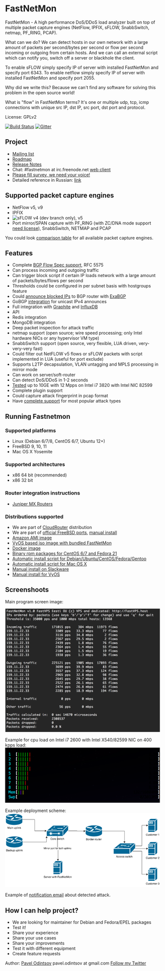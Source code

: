 FastNetMon
===========
FastNetMon - A high performance DoS/DDoS load analyzer built on top of multiple packet capture engines (NetFlow, IPFIX, sFLOW, SnabbSwitch, netmap, PF_RING, PCAP).

What can we do? We can detect hosts in our own network with a large amount of packets per second/bytes per second or flow per second incoming or outgoing from certain hosts. And we can call an external script which can notify you, switch off a server or blackhole the client.

To enable sFLOW simply specify IP of server with installed FastNetMon and specify port 6343.
To enable netflow simply specify IP of server with installed FastNetMon and specify port 2055.

Why did we write this? Because we can't find any software for solving this problem in the open source world! 

What is "flow" in FastNetMon terms? It's one or multiple udp, tcp, icmp connections with unique src IP, dst IP, src port, dst port and protocol.

License: GPLv2

[![Build Status](https://travis-ci.org/pavel-odintsov/fastnetmon.svg?branch=master)](https://travis-ci.org/pavel-odintsov/fastnetmon) [![Gitter](https://badges.gitter.im/Join%20Chat.svg)](https://gitter.im/FastVPSEestiOu/fastnetmon?utm_source=badge&utm_medium=badge&utm_campaign=pr-badge) 



Project 
-------
- [Mailing list](https://groups.google.com/forum/#!forum/fastnetmon)
- [Roadmap](docs/ROADMAP.md)
- [Release Notes](docs/RELEASENOTES.md)
- Chat: #fastnetmon at irc.freenode.net [web client](https://webchat.freenode.net/)
- [Please fill survey, we need your voice!](https://docs.google.com/forms/d/1YoXQImMeEjBH-JPz3KYtcDwknHs8xrI538ObwSy9uZo/viewform)
- Detailed reference in Russian: [link](docs/FastNetMon_Reference_Russian.pdf)

Supported packet capture engines
--------------------------------
- NetFlow v5, v9
- IPFIX
- ![sFLOW](http://sflow.org/images/sflowlogo.gif) v4 (dev branch only), v5
- Port mirror/SPAN capture with PF_RING (with ZC/DNA mode support [need license](http://www.ntop.org/products/pf_ring/)), SnabbSwitch, NETMAP and PCAP

You could look [comparison table](docs/CAPTURE_BACKENDS.md) for all available packet capture engines.

Features
--------
- Complete [BGP Flow Spec support](docs/BGP_FLOW_SPEC.md), RFC 5575
- Can process incoming and outgoing traffic
- Can trigger block script if certain IP loads network with a large amount of packets/bytes/flows per second
- Thresholds could be configured in per subnet basis with hostgroups feature
- Could [announce blocked IPs](docs/EXABGP_INTEGRATION.md) to BGP router with [ExaBGP](https://github.com/Exa-Networks/exabgp)
- GoBGP [integration](docs/GOBGP.md) for unicast IPv4 announces
- Full integration with [Graphite](docs/GRAPHITE_INTEGRATION.md) and [InfluxDB](docs/INFLUXDB_INTEGRATION.md)
- API
- Redis integration
- MongoDB integration
- Deep packet inspection for attack traffic
- netmap support (open source; wire speed processing; only Intel hardware NICs or any hypervisor VM type)
- SnabbSwitch support (open source, very flexible, LUA driven, very-very-very fast)
- Could filter out NetFLOW v5 flows or sFLOW packets with script implemented in LUA (useful for port exclude)
- Supports L2TP decapsulation, VLAN untagging and MPLS processing in mirror mode 
- Can work on server/soft-router
- Can detect DoS/DDoS in 1-2 seconds
- [Tested](docs/PERFORMANCE_TESTS.md) up to 10GE with 12 Mpps on Intel i7 3820 with Intel NIC 82599
- Complete plugin support
- Could capture attack fingerprint in pcap format
- Have [complete support](docs/DETECTED_ATTACK_TYPES.md) for most popular attack types

Running Fastnetmon
------------------
### Supported platforms
- Linux (Debian 6/7/8, CentOS 6/7, Ubuntu 12+)
- FreeBSD 9, 10, 11
- Mac OS X Yosemite

### Supported architectures
- x86 64 bit (recommended)
- x86 32 bit

### Router integration instructions
- [Juniper MX Routers](docs/JUNOS_INTEGRATION.md)

### Distributions supported
- We are part of [CloudRouter](https://cloudrouter.org/cloudrouter/2015/07/09/fastnetmon.html) distribution
- We are part of [official FreeBSD ports](https://freshports.org/net-mgmt/fastnetmon/), [manual install](docs/FreeBSD_INSTALL.md)
- [Amazon AMI image](docs/AMAZON.md)
- [VyOS based iso image with bundled FastNetMon](docs/VYOS_BINARY_ISO_IMAGE.md)
- [Docker image](docs/DOCKER_INSTALL.md)
- [Binary rpm packages for CentOS 6/7 and Fedora 21](docs/INSTALL_RPM_PACKAGES.md)
- [Automatic install script for Debian/Ubuntu/CentOS/Fedora/Gentoo](docs/INSTALL.md)
- [Automatic install script for Mac OS X](docs/MAC_OS_INSTALL.md)
- [Manual install on Slackware](docs/SLACKWARE_INSTALL.md)
- [Manual install for VyOS](docs/VyOS_INSTALL.md)

Screenshoots
------------

Main program screen image:

![Main screen image](docs/images/fastnetmon_screen.png)

Example for cpu load on Intel i7 2600 with Intel X540/82599 NIC on 400 kpps load:
![Cpu consumption](docs/images/fastnetmon_stats.png)

Example deployment scheme:
![Network diagramm](docs/images/network_map.png)

Example of [notification email](docs/ATTACK_REPORT_EXAMPLE.md) about detected attack.


How I can help project?
-----------------------
- We are looking for maintainer for Debian and Fedora/EPEL packages
- Test it! 
- Share your experience
- Share your use cases
- Share your improvements
- Test it with different equipment
- Create feature requests

Author: [Pavel Odintsov](http://ru.linkedin.com/in/podintsov/) pavel.odintsov at gmail.com [Follow my Twitter](https://twitter.com/odintsov_pavel)
